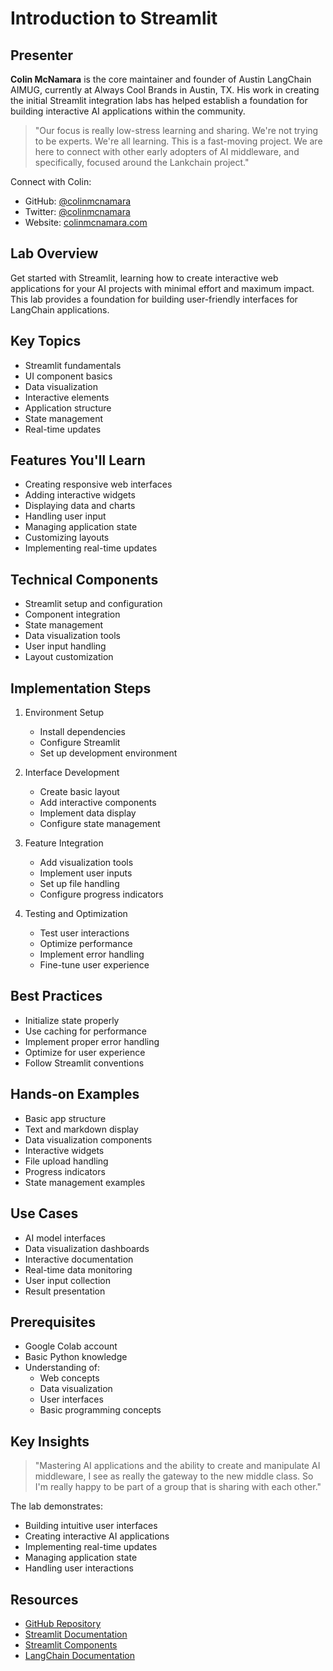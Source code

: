 # Introduction to Streamlit

## Presenter
**Colin McNamara** is the core maintainer and founder of Austin LangChain AIMUG, currently at Always Cool Brands in Austin, TX. His work in creating the initial Streamlit integration labs has helped establish a foundation for building interactive AI applications within the community.

> "Our focus is really low-stress learning and sharing. We're not trying to be experts. We're all learning. This is a fast-moving project. We are here to connect with other early adopters of AI middleware, and specifically, focused around the Lankchain project."

Connect with Colin:
- GitHub: [@colinmcnamara](https://github.com/colinmcnamara)
- Twitter: [@colinmcnamara](https://twitter.com/colinmcnamara)
- Website: [colinmcnamara.com](https://colinmcnamara.com)

## Lab Overview
Get started with Streamlit, learning how to create interactive web applications for your AI projects with minimal effort and maximum impact. This lab provides a foundation for building user-friendly interfaces for LangChain applications.

## Key Topics
- Streamlit fundamentals
- UI component basics
- Data visualization
- Interactive elements
- Application structure
- State management
- Real-time updates

## Features You'll Learn
- Creating responsive web interfaces
- Adding interactive widgets
- Displaying data and charts
- Handling user input
- Managing application state
- Customizing layouts
- Implementing real-time updates

## Technical Components
- Streamlit setup and configuration
- Component integration
- State management
- Data visualization tools
- User input handling
- Layout customization

## Implementation Steps
1. Environment Setup
   - Install dependencies
   - Configure Streamlit
   - Set up development environment

2. Interface Development
   - Create basic layout
   - Add interactive components
   - Implement data display
   - Configure state management

3. Feature Integration
   - Add visualization tools
   - Implement user inputs
   - Set up file handling
   - Configure progress indicators

4. Testing and Optimization
   - Test user interactions
   - Optimize performance
   - Implement error handling
   - Fine-tune user experience

## Best Practices
- Initialize state properly
- Use caching for performance
- Implement proper error handling
- Optimize for user experience
- Follow Streamlit conventions

## Hands-on Examples
- Basic app structure
- Text and markdown display
- Data visualization components
- Interactive widgets
- File upload handling
- Progress indicators
- State management examples

## Use Cases
- AI model interfaces
- Data visualization dashboards
- Interactive documentation
- Real-time data monitoring
- User input collection
- Result presentation

## Prerequisites
- Google Colab account
- Basic Python knowledge
- Understanding of:
  - Web concepts
  - Data visualization
  - User interfaces
  - Basic programming concepts

## Key Insights
> "Mastering AI applications and the ability to create and manipulate AI middleware, I see as really the gateway to the new middle class. So I'm really happy to be part of a group that is sharing with each other."

The lab demonstrates:
- Building intuitive user interfaces
- Creating interactive AI applications
- Implementing real-time updates
- Managing application state
- Handling user interactions

## Resources
- [GitHub Repository](https://github.com/aimug-org/austin_langchain)
- [Streamlit Documentation](https://docs.streamlit.io)
- [Streamlit Components](https://streamlit.io/components)
- [LangChain Documentation](https://python.langchain.com/docs/get_started/introduction.html)

